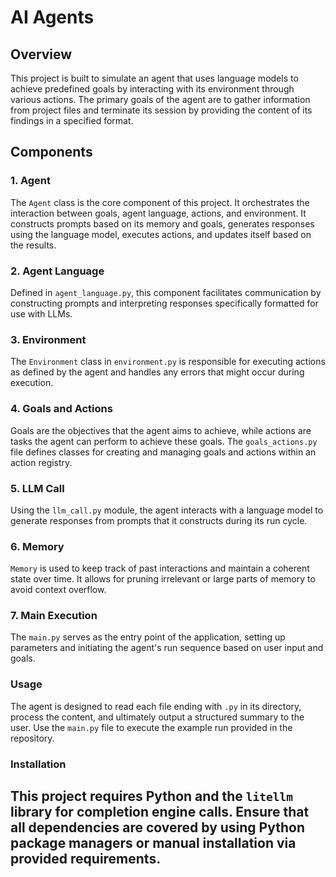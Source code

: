 # AI Agents

## Overview
This project is built to simulate an agent that uses language models to achieve predefined goals by interacting with its environment through various actions. The primary goals of the agent are to gather information from project files and terminate its session by providing the content of its findings in a specified format.

## Components

### 1. Agent 
The `Agent` class is the core component of this project. It orchestrates the interaction between goals, agent language, actions, and environment. It constructs prompts based on its memory and goals, generates responses using the language model, executes actions, and updates itself based on the results.

### 2. Agent Language
Defined in `agent_language.py`, this component facilitates communication by constructing prompts and interpreting responses specifically formatted for use with LLMs.

### 3. Environment
The `Environment` class in `environment.py` is responsible for executing actions as defined by the agent and handles any errors that might occur during execution.

### 4. Goals and Actions
Goals are the objectives that the agent aims to achieve, while actions are tasks the agent can perform to achieve these goals. The `goals_actions.py` file defines classes for creating and managing goals and actions within an action registry.

### 5. LLM Call
Using the `llm_call.py` module, the agent interacts with a language model to generate responses from prompts that it constructs during its run cycle.

### 6. Memory
`Memory` is used to keep track of past interactions and maintain a coherent state over time. It allows for pruning irrelevant or large parts of memory to avoid context overflow.

### 7. Main Execution
The `main.py` serves as the entry point of the application, setting up parameters and initiating the agent's run sequence based on user input and goals.

### Usage
The agent is designed to read each file ending with `.py` in its directory, process the content, and ultimately output a structured summary to the user.
Use the `main.py` file to execute the example run provided in the repository.

### Installation
This project requires Python and the `litellm` library for completion engine calls. Ensure that all dependencies are covered by using Python package managers or manual installation via provided requirements.
---
